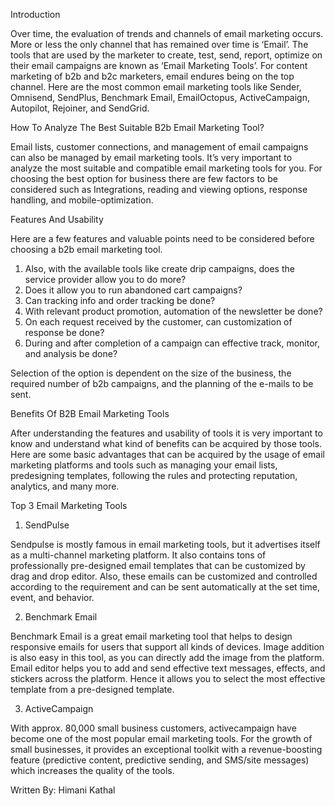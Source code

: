Introduction

Over time, the evaluation of trends and channels of email marketing occurs. More or less the only channel that has remained over time is ‘Email’. The tools that are used by the marketer to create, test, send, report, optimize on their email campaigns are known as ‘Email Marketing Tools’.  For content marketing of b2b and b2c marketers, email endures being on the top channel. Here are the most common email marketing tools like Sender, Omnisend, SendPlus, Benchmark Email, EmailOctopus, ActiveCampaign, Autopilot, Rejoiner, and SendGrid.

How To Analyze The Best Suitable B2b Email Marketing Tool?

Email lists, customer connections, and management of email campaigns can also be managed by email marketing tools. It’s very important to analyze the most suitable and compatible email marketing tools for you. For choosing the best option for business there are few factors to be considered such as Integrations, reading and viewing options, response handling, and mobile-optimization. 

Features And Usability

Here are a few features and valuable points need to be considered before choosing a b2b email marketing tool.
1.	Also, with the available tools like create drip campaigns, does the service provider allow you to do more?
2.	Does it allow you to run abandoned cart campaigns?
3.	Can tracking info and order tracking be done?
4.	With relevant product promotion, automation of the newsletter be done?
5.	On each request received by the customer, can customization of response be done?
6.	During and after completion of a campaign can effective track, monitor, and analysis be done?

Selection of the option is dependent on the size of the business, the required number of b2b campaigns, and the planning of the e-mails to be sent.

Benefits Of B2B Email Marketing Tools

After understanding the features and usability of tools it is very important to know and understand what kind of benefits can be acquired by those tools. Here are some basic advantages that can be acquired by the usage of email marketing platforms and tools such as managing your email lists, predesigning templates, following the rules and protecting reputation, analytics, and many more.

Top 3 Email Marketing Tools

1.	SendPulse

Sendpulse is mostly famous in email marketing tools, but it advertises itself as a multi-channel marketing platform. It also contains tons of professionally pre-designed email templates that can be customized by drag and drop editor. Also, these emails can be customized and controlled according to the requirement and can be sent automatically at the set time, event, and behavior.

2.	Benchmark Email

Benchmark Email is a great email marketing tool that helps to design responsive emails for users that support all kinds of devices. Image addition is also easy in this tool, as you can directly add the image from the platform. Email editor helps you to add and send effective text messages, effects, and stickers across the platform. Hence it allows you to select the most effective template from a pre-designed template. 

3.	ActiveCampaign

With approx. 80,000 small business customers, activecampaign have become one of the most popular email marketing tools. For the growth of small businesses, it provides an exceptional toolkit with a revenue-boosting feature (predictive content, predictive sending, and SMS/site messages) which increases the quality of the tools.


Written By:
Himani Kathal
